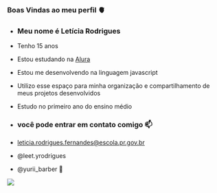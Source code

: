 ### Boas Vindas ao meu perfil 🫀

- ### Meu nome é Letícia Rodrigues

- Tenho 15 anos 
- Estou estudando na [Alura](https://www.alura.com.br)
- Estou me desenvolvendo na linguagem javascript
- Utilizo esse espaço para minha organização e compartilhamento de meus projetos desenvolvidos
- Estudo no primeiro ano do ensino médio

- ### você pode entrar em contato comigo 📫

- leticia.rodrigues.fernandes@escola.pr.gov.br

- @leet.yrodrigues
- @yurii_barber 💍



![](https://media.tenor.com/syL62uUkzwMAAAAd/nezuko-nezuko-kamado.gif)
  
